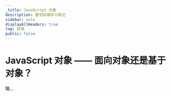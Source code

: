 ```yaml
---
_title: JavaScript 对象
description: 重学前端学习笔记
sidebar: auto
displayAllHeaders: true
tag: 前端
public: false
---
```


# JavaScript 对象 —— 面向对象还是基于对象？

略...